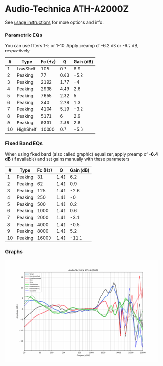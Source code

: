 # Audio-Technica ATH-A2000Z
See [usage instructions](https://github.com/jaakkopasanen/AutoEq#usage) for more options and info.

### Parametric EQs
You can use filters 1-5 or 1-10. Apply preamp of -6.2 dB or -6.2 dB, respectively.

|   # | Type      |   Fc (Hz) |    Q |   Gain (dB) |
|-----|-----------|-----------|------|-------------|
|   1 | LowShelf  |       105 | 0.7  |         6.9 |
|   2 | Peaking   |        77 | 0.63 |        -5.2 |
|   3 | Peaking   |      2192 | 1.77 |        -4   |
|   4 | Peaking   |      2938 | 4.49 |         2.6 |
|   5 | Peaking   |      7655 | 2.32 |         5   |
|   6 | Peaking   |       340 | 2.28 |         1.3 |
|   7 | Peaking   |      4104 | 5.19 |        -3.2 |
|   8 | Peaking   |      5171 | 6    |         2.9 |
|   9 | Peaking   |      9331 | 2.88 |         2.8 |
|  10 | HighShelf |     10000 | 0.7  |        -5.6 |

### Fixed Band EQs
When using fixed band (also called graphic) equalizer, apply preamp of **-6.4 dB** (if available) and set gains manually with these parameters.

|   # | Type    |   Fc (Hz) |    Q |   Gain (dB) |
|-----|---------|-----------|------|-------------|
|   1 | Peaking |        31 | 1.41 |         6.2 |
|   2 | Peaking |        62 | 1.41 |         0.9 |
|   3 | Peaking |       125 | 1.41 |        -2.6 |
|   4 | Peaking |       250 | 1.41 |        -0   |
|   5 | Peaking |       500 | 1.41 |         0.2 |
|   6 | Peaking |      1000 | 1.41 |         0.6 |
|   7 | Peaking |      2000 | 1.41 |        -3.1 |
|   8 | Peaking |      4000 | 1.41 |        -0.5 |
|   9 | Peaking |      8000 | 1.41 |         5.2 |
|  10 | Peaking |     16000 | 1.41 |       -11.1 |

### Graphs
![](./Audio-Technica%20ATH-A2000Z.png)
